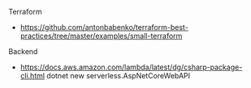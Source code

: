 
Terraform
* https://github.com/antonbabenko/terraform-best-practices/tree/master/examples/small-terraform

Backend
* https://docs.aws.amazon.com/lambda/latest/dg/csharp-package-cli.html 
dotnet new serverless.AspNetCoreWebAPI
